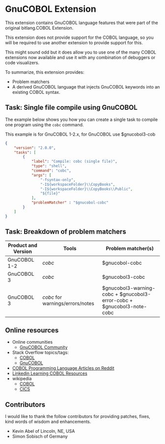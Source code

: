 # GnuCOBOL Extension

This extension contains GnuCOBOL language features that were part of the original bitlang.COBOL Extension.

This extension does not provide support for the COBOL language, so you will be required to use another extension to provide support for this.

This might sound odd but it does allow you to use one of the many COBOL extensions now available and use it with any combination of debuggers or code visualizers.

To summarize, this extension provides:
 - Problem matchers
 - A derived GnuCOBOL language that injects GnuCOBOL keywords into an existing COBOL syntax.

## Task: Single file compile using GnuCOBOL

The example below shows you how you can create a single task to compile one program using the `cobc` command.

This example is for GnuCOBOL 1-2.x, for GnuCOBOL use $gnucobol3-cob

```json
{
    "version": "2.0.0",
    "tasks": [
        {
            "label": "Compile: cobc (single file)",
            "type": "shell",
            "command": "cobc",
            "args": [
                "-fsyntax-only",
                "-I${workspaceFolder}\\CopyBooks",
                "-I${workspaceFolder}\\CopyBooks\\Public",
                "${file}"
            ],
            "problemMatcher" : "$gnucobol-cobc"
        }
    ]
}
```

## Task: Breakdown of problem matchers

| Product and Version                           | Tools                                                            | Problem matcher(s)                                                     |
|-----------------------------------------------|------------------------------------------------------------------|------------------------------------------------------------------------|
| GnuCOBOL 1-2                                  | *cobc*                                                           | $gnucobol-cobc                                                         |
| GnuCOBOL 3                                    | *cobc*                                                           | $gnucobol3-cobc                                                        |
| GnuCOBOL 3                                    | *cobc* for warnings/errors/notes                                 | $gnucobol3-warning-cobc + $gnucobol3-error-cobc + $gnucobol3-note-cobc |


## Online resources

- Online communities
   - [GnuCOBOL Community](https://sourceforge.net/p/gnucobol/discussion/)
 - Stack Overflow topics/tags:
   - [COBOL](https://stackoverflow.com/questions/tagged/cobol)
   - [GnuCOBOL](https://stackoverflow.com/questions/tagged/gnucobol)
 - [COBOL Programming Language Articles on Reddit](https://www.reddit.com/r/cobol/)
 - [Linkedin Learning COBOL Resources](https://www.linkedin.com/learning/topics/cobol)
- wikipedia
  - [COBOL](https://en.wikipedia.org/wiki/COBOL)
  - [CICS](https://en.wikipedia.org/wiki/CICS)

## Contributors

I would like to thank the follow contributors for providing patches, fixes, kind words of wisdom and enhancements.

 - Kevin Abel of Lincoln, NE, USA
 - Simon Sobisch of Germany
